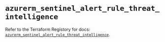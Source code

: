 # `azurerm_sentinel_alert_rule_threat_intelligence`

Refer to the Terraform Registory for docs: [`azurerm_sentinel_alert_rule_threat_intelligence`](https://registry.terraform.io/providers/hashicorp/azurerm/3.70.0/docs/resources/sentinel_alert_rule_threat_intelligence).
